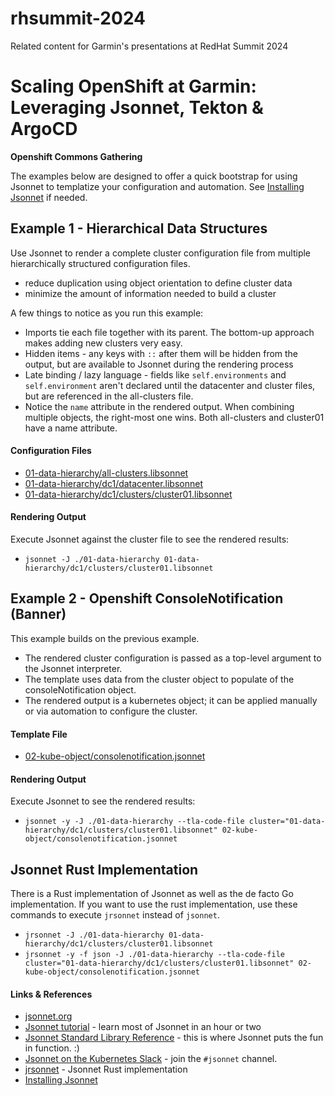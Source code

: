 # rhsummit-2024

Related content for Garmin's presentations at RedHat Summit 2024


# Scaling OpenShift at Garmin: Leveraging Jsonnet, Tekton & ArgoCD
**Openshift Commons Gathering**

The examples below are designed to offer a quick bootstrap for using Jsonnet to templatize your configuration and automation.
See [Installing Jsonnet](./doc/Installing-Jsonnet.md) if needed.

## Example 1 - Hierarchical Data Structures

Use Jsonnet to render a complete cluster configuration file from multiple hierarchically structured configuration files.
* reduce duplication using object orientation to define cluster data
* minimize the amount of information needed to build a cluster

A few things to notice as you run this example:

* Imports tie each file together with its parent. The bottom-up approach makes adding new clusters very easy.
* Hidden items - any keys with `::` after them will be hidden from the output, but are available to Jsonnet during the rendering process
* Late binding / lazy language - fields like `self.environments` and `self.environment` aren't declared until the datacenter and cluster files, but are referenced in the all-clusters file.
* Notice the `name` attribute in the rendered output. When combining multiple objects, the right-most one wins. Both all-clusters and cluster01 have a name attribute.

#### Configuration Files

* [01-data-hierarchy/all-clusters.libsonnet](./01-data-hierarchy/all-clusters.libsonnet)
* [01-data-hierarchy/dc1/datacenter.libsonnet](./01-data-hierarchy/dc1/datacenter.libsonnet)
* [01-data-hierarchy/dc1/clusters/cluster01.libsonnet](./01-data-hierarchy/dc1/clusters/cluster01.libsonnet)

#### Rendering Output
Execute Jsonnet against the cluster file to see the rendered results:

* `jsonnet -J ./01-data-hierarchy 01-data-hierarchy/dc1/clusters/cluster01.libsonnet`

## Example 2 - Openshift ConsoleNotification (Banner)

This example builds on the previous example.
* The rendered cluster configuration is passed as a top-level argument to the Jsonnet interpreter.
* The template uses data from the cluster object to populate of the consoleNotification object.
* The rendered output is a kubernetes object; it can be applied manually or via automation to configure the cluster.

#### Template File

* [02-kube-object/consolenotification.jsonnet](./02-kube-object/consolenotification.jsonnet)

#### Rendering Output

Execute Jsonnet to see the rendered results:

* `jsonnet -y -J ./01-data-hierarchy --tla-code-file cluster="01-data-hierarchy/dc1/clusters/cluster01.libsonnet" 02-kube-object/consolenotification.jsonnet`

## Jsonnet Rust Implementation

There is a Rust implementation of Jsonnet as well as the de facto Go implementation. If you want to use the rust implementation, use these
commands to execute `jrsonnet` instead of `jsonnet`.

* `jrsonnet -J ./01-data-hierarchy 01-data-hierarchy/dc1/clusters/cluster01.libsonnet`
* `jrsonnet -y -f json -J ./01-data-hierarchy --tla-code-file cluster="01-data-hierarchy/dc1/clusters/cluster01.libsonnet" 02-kube-object/consolenotification.jsonnet`

#### Links & References

* [jsonnet.org](https://jsonnet.org/)
* [Jsonnet tutorial](https://jsonnet.org/learning/tutorial.html) - learn most of Jsonnet in an hour or two
* [Jsonnet Standard Library Reference](https://jsonnet.org/ref/stdlib.html) - this is where Jsonnet puts the fun in function. :)
* [Jsonnet on the Kubernetes Slack](https://kubernetes.slack.com/) - join the `#jsonnet` channel.
* [jrsonnet](https://github.com/CertainLach/jrsonnet) - Jsonnet Rust implementation
* [Installing Jsonnet](./doc/Installing-Jsonnet.md)


